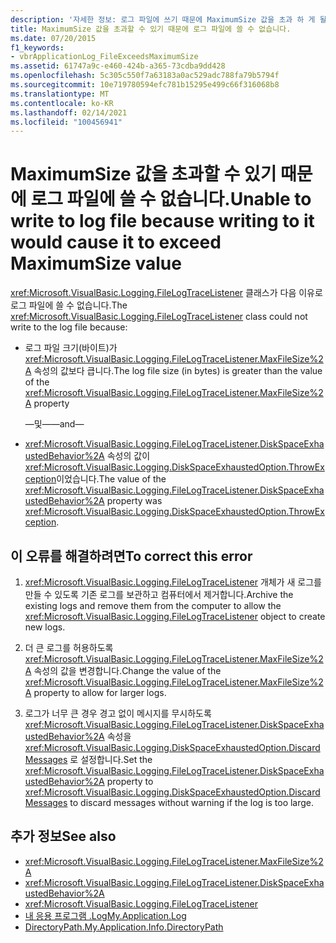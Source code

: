 ```yaml
---
description: '자세한 정보: 로그 파일에 쓰기 때문에 MaximumSize 값을 초과 하 게 될 수 있으므로 로그 파일에 쓸 수 없습니다.'
title: MaximumSize 값을 초과할 수 있기 때문에 로그 파일에 쓸 수 없습니다.
ms.date: 07/20/2015
f1_keywords:
- vbrApplicationLog_FileExceedsMaximumSize
ms.assetid: 61747a9c-e460-424b-a365-73cdba9dd428
ms.openlocfilehash: 5c305c550f7a63183a0ac529adc788fa79b5794f
ms.sourcegitcommit: 10e719780594efc781b15295e499c66f316068b8
ms.translationtype: MT
ms.contentlocale: ko-KR
ms.lasthandoff: 02/14/2021
ms.locfileid: "100456941"
---
```

# <a name="unable-to-write-to-log-file-because-writing-to-it-would-cause-it-to-exceed-maximumsize-value"></a><span data-ttu-id="c3003-103">MaximumSize 값을 초과할 수 있기 때문에 로그 파일에 쓸 수 없습니다.</span><span class="sxs-lookup"><span data-stu-id="c3003-103">Unable to write to log file because writing to it would cause it to exceed MaximumSize value</span></span>

<span data-ttu-id="c3003-104"><xref:Microsoft.VisualBasic.Logging.FileLogTraceListener> 클래스가 다음 이유로 로그 파일에 쓸 수 없습니다.</span><span class="sxs-lookup"><span data-stu-id="c3003-104">The <xref:Microsoft.VisualBasic.Logging.FileLogTraceListener> class could not write to the log file because:</span></span>  
  
- <span data-ttu-id="c3003-105">로그 파일 크기(바이트)가 <xref:Microsoft.VisualBasic.Logging.FileLogTraceListener.MaxFileSize%2A> 속성의 값보다 큽니다.</span><span class="sxs-lookup"><span data-stu-id="c3003-105">The log file size (in bytes) is greater than the value of the <xref:Microsoft.VisualBasic.Logging.FileLogTraceListener.MaxFileSize%2A> property</span></span>  
  
     <span data-ttu-id="c3003-106">—및—</span><span class="sxs-lookup"><span data-stu-id="c3003-106">—and—</span></span>  
  
- <span data-ttu-id="c3003-107"><xref:Microsoft.VisualBasic.Logging.FileLogTraceListener.DiskSpaceExhaustedBehavior%2A> 속성의 값이 <xref:Microsoft.VisualBasic.Logging.DiskSpaceExhaustedOption.ThrowException>이었습니다.</span><span class="sxs-lookup"><span data-stu-id="c3003-107">The value of the <xref:Microsoft.VisualBasic.Logging.FileLogTraceListener.DiskSpaceExhaustedBehavior%2A> property was <xref:Microsoft.VisualBasic.Logging.DiskSpaceExhaustedOption.ThrowException>.</span></span>  
  
## <a name="to-correct-this-error"></a><span data-ttu-id="c3003-108">이 오류를 해결하려면</span><span class="sxs-lookup"><span data-stu-id="c3003-108">To correct this error</span></span>  
  
1. <span data-ttu-id="c3003-109"><xref:Microsoft.VisualBasic.Logging.FileLogTraceListener> 개체가 새 로그를 만들 수 있도록 기존 로그를 보관하고 컴퓨터에서 제거합니다.</span><span class="sxs-lookup"><span data-stu-id="c3003-109">Archive the existing logs and remove them from the computer to allow the <xref:Microsoft.VisualBasic.Logging.FileLogTraceListener> object to create new logs.</span></span>  
  
2. <span data-ttu-id="c3003-110">더 큰 로그를 허용하도록 <xref:Microsoft.VisualBasic.Logging.FileLogTraceListener.MaxFileSize%2A> 속성의 값을 변경합니다.</span><span class="sxs-lookup"><span data-stu-id="c3003-110">Change the value of the <xref:Microsoft.VisualBasic.Logging.FileLogTraceListener.MaxFileSize%2A> property to allow for larger logs.</span></span>  
  
3. <span data-ttu-id="c3003-111">로그가 너무 큰 경우 경고 없이 메시지를 무시하도록 <xref:Microsoft.VisualBasic.Logging.FileLogTraceListener.DiskSpaceExhaustedBehavior%2A> 속성을 <xref:Microsoft.VisualBasic.Logging.DiskSpaceExhaustedOption.DiscardMessages> 로 설정합니다.</span><span class="sxs-lookup"><span data-stu-id="c3003-111">Set the <xref:Microsoft.VisualBasic.Logging.FileLogTraceListener.DiskSpaceExhaustedBehavior%2A> property to <xref:Microsoft.VisualBasic.Logging.DiskSpaceExhaustedOption.DiscardMessages> to discard messages without warning if the log is too large.</span></span>  
  
## <a name="see-also"></a><span data-ttu-id="c3003-112">추가 정보</span><span class="sxs-lookup"><span data-stu-id="c3003-112">See also</span></span>

- <xref:Microsoft.VisualBasic.Logging.FileLogTraceListener.MaxFileSize%2A>
- <xref:Microsoft.VisualBasic.Logging.FileLogTraceListener.DiskSpaceExhaustedBehavior%2A>
- <xref:Microsoft.VisualBasic.Logging.FileLogTraceListener>
- [<span data-ttu-id="c3003-113">내 응용 프로그램 .Log</span><span class="sxs-lookup"><span data-stu-id="c3003-113">My.Application.Log</span></span>](xref:Microsoft.VisualBasic.ApplicationServices.ApplicationBase.Log)
- [<span data-ttu-id="c3003-114">DirectoryPath.</span><span class="sxs-lookup"><span data-stu-id="c3003-114">My.Application.Info.DirectoryPath</span></span>](xref:Microsoft.VisualBasic.ApplicationServices.ApplicationBase.Log)
